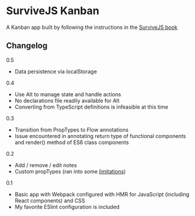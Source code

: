# SurviveJS Kanban

A Kanban app built by following the instructions in the [SurviveJS book](https://survivejs.com/)

## Changelog

0.5
  * Data persistence via localStorage

0.4
  * Use Alt to manage state and handle actions
  * No declarations file readily available for Alt
  * Converting from TypeScript definitions is infeasible at this time

0.3
  * Transition from PropTypes to Flow annotations
  * Issue encountered in annotating return type of functional components and render() method of ES6 class components

0.2
  * Add / remove / edit notes
  * Custom propTypes (ran into some [limitations](https://github.com/facebook/react/issues/4811))

0.1
  * Basic app with Webpack configured with HMR for JavaScript (including React components) and CSS
  * My favorite ESlint configuration is included
